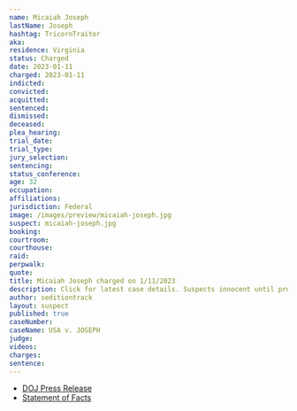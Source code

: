 ```yaml
---
name: Micaiah Joseph
lastName: Joseph
hashtag: TricornTraitor
aka:
residence: Virginia
status: Charged
date: 2023-01-11
charged: 2023-01-11
indicted:
convicted:
acquitted:
sentenced:
dismissed:
deceased:
plea_hearing:
trial_date:
trial_type:
jury_selection:
sentencing:
status_conference:
age: 32
occupation:
affiliations:
jurisdiction: Federal
image: /images/preview/micaiah-joseph.jpg
suspect: micaiah-joseph.jpg
booking:
courtroom:
courthouse:
raid:
perpwalk:
quote:
title: Micaiah Joseph charged on 1/11/2023
description: Click for latest case details. Suspects innocent until proven guilty.
author: seditiontrack
layout: suspect
published: true
caseNumber: 
caseName: USA v. JOSEPH
judge:
videos:
charges:
sentence:
---
```

- [DOJ Press Release](https://www.justice.gov/usao-dc/pr/three-arrested-felony-charges-actions-during-jan-6-capitol-breach)
- [Statement of Facts](https://storage.courtlistener.com/recap/gov.uscourts.dcd.250930/gov.uscourts.dcd.250930.1.1.pdf)
